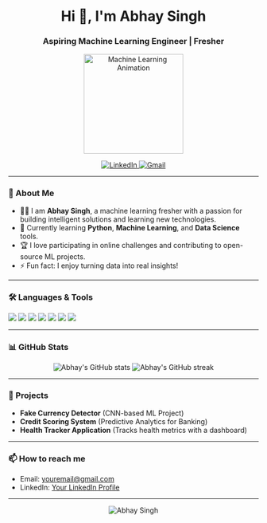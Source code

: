 <h1 align="center">Hi 👋, I'm Abhay Singh</h1>
<h3 align="center">Aspiring Machine Learning Engineer | Fresher</h3>

<p align="center">
  <img src="https://media.giphy.com/media/QssGEmpkyEOhBCb7e1/giphy.gif" width="200px" alt="Machine Learning Animation"/>
</p>

<p align="center">
  <a href="https://linkedin.com/in/your-linkedin-username">
    <img src="https://img.shields.io/badge/LinkedIn-blue?style=for-the-badge&logo=linkedin" alt="LinkedIn"/>
  </a>
  <a href="mailto:youremail@gmail.com">
    <img src="https://img.shields.io/badge/Gmail-red?style=for-the-badge&logo=gmail&logoColor=white" alt="Gmail"/>
  </a>
</p>

---

### 🌱 About Me

- 👨‍💻 I am **Abhay Singh**, a machine learning fresher with a passion for building intelligent solutions and learning new technologies.
- 🌟 Currently learning **Python**, **Machine Learning**, and **Data Science** tools.
- 🏆 I love participating in online challenges and contributing to open-source ML projects.
- ⚡ Fun fact: I enjoy turning data into real insights!

---

### 🛠️ Languages & Tools

<p align="left">
  <img src="https://img.shields.io/badge/Python-3776AB?style=flat&logo=python&logoColor=white" />
  <img src="https://img.shields.io/badge/Scikit--Learn-F7931E?style=flat&logo=scikit-learn&logoColor=white" />
  <img src="https://img.shields.io/badge/Pandas-150458?style=flat&logo=pandas&logoColor=white" />
  <img src="https://img.shields.io/badge/Numpy-013243?style=flat&logo=numpy&logoColor=white" />
  <img src="https://img.shields.io/badge/Matplotlib-11557C?style=flat&logo=matplotlib&logoColor=white" />
  <img src="https://img.shields.io/badge/HTML5-E34F26?style=flat&logo=html5&logoColor=white" />
  <img src="https://img.shields.io/badge/CSS3-1572B6?style=flat&logo=css3&logoColor=white" />
</p>

---

### 📊 GitHub Stats

<p align="center">
  <img src="https://github-readme-stats.vercel.app/api?username=yourgithubusername&show_icons=true&theme=tokyonight" alt="Abhay's GitHub stats" />
  <img src="https://github-readme-streak-stats.herokuapp.com?user=yourgithubusername&theme=tokyonight" alt="Abhay's GitHub streak" />
</p>

---

### 🚀 Projects

- **Fake Currency Detector** (CNN-based ML Project)
- **Credit Scoring System** (Predictive Analytics for Banking)
- **Health Tracker Application** (Tracks health metrics with a dashboard)

---

### 📫 How to reach me

- Email: youremail@gmail.com
- LinkedIn: [Your LinkedIn Profile](https://linkedin.com/in/your-linkedin-username)

---

<p align="center">
  <img src="https://komarev.com/ghpvc/?username=yourgithubusername&label=Profile%20views&color=0e75b6&style=flat" alt="Abhay Singh" />
</p>

